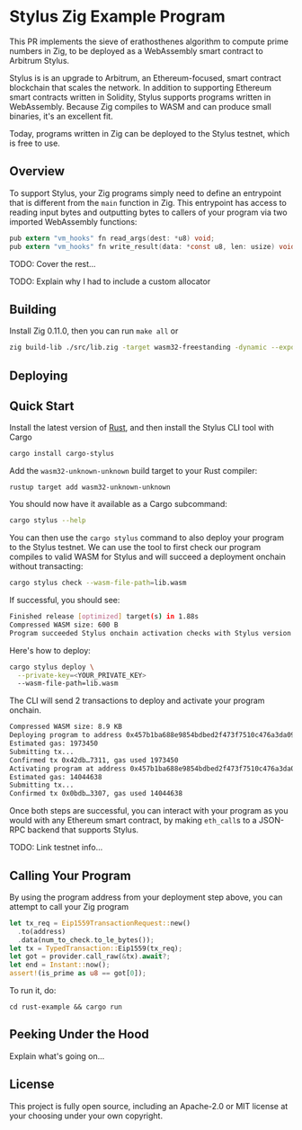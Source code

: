 # Stylus Zig Example Program

This PR implements the sieve of erathosthenes algorithm to compute prime numbers in Zig, to be deployed as a WebAssembly smart contract to Arbitrum Stylus.

Stylus is is an upgrade to Arbitrum, an Ethereum-focused, smart contract blockchain that scales the network. In addition to supporting Ethereum smart contracts written in Solidity, Stylus supports programs written in WebAssembly. Because Zig compiles to WASM and can produce small binaries, it's an excellent fit.

Today, programs written in Zig can be deployed to the Stylus testnet, which is free to use.

## Overview

To support Stylus, your Zig programs simply need to define an entrypoint that is different from the `main` function in Zig. This entrypoint has access to reading input bytes and outputting bytes to callers of your program via two imported WebAssembly functions:

```c
pub extern "vm_hooks" fn read_args(dest: *u8) void;
pub extern "vm_hooks" fn write_result(data: *const u8, len: usize) void;
```

TODO: Cover the rest...

TODO: Explain why I had to include a custom allocator

## Building

Install Zig 0.11.0, then you can run `make all` or

```bash
zig build-lib ./src/lib.zig -target wasm32-freestanding -dynamic --export=user_entrypoint -OReleaseSmall 
```

## Deploying

## Quick Start 

Install the latest version of [Rust](https://www.rust-lang.org/tools/install), and then install the Stylus CLI tool with Cargo

```bash
cargo install cargo-stylus
```

Add the `wasm32-unknown-unknown` build target to your Rust compiler:

```
rustup target add wasm32-unknown-unknown
```

You should now have it available as a Cargo subcommand:

```bash
cargo stylus --help
```

You can then use the `cargo stylus` command to also deploy your program to the Stylus testnet. We can use the tool to first check
our program compiles to valid WASM for Stylus and will succeed a deployment onchain without transacting:

```bash
cargo stylus check --wasm-file-path=lib.wasm
```

If successful, you should see:

```bash
Finished release [optimized] target(s) in 1.88s
Compressed WASM size: 600 B
Program succeeded Stylus onchain activation checks with Stylus version: 1
```

Here's how to deploy:

```bash
cargo stylus deploy \
  --private-key=<YOUR_PRIVATE_KEY>
  --wasm-file-path=lib.wasm
```

The CLI will send 2 transactions to deploy and activate your program onchain.

```bash
Compressed WASM size: 8.9 KB
Deploying program to address 0x457b1ba688e9854bdbed2f473f7510c476a3da09
Estimated gas: 1973450
Submitting tx...
Confirmed tx 0x42db…7311, gas used 1973450
Activating program at address 0x457b1ba688e9854bdbed2f473f7510c476a3da09
Estimated gas: 14044638
Submitting tx...
Confirmed tx 0x0bdb…3307, gas used 14044638
```

Once both steps are successful, you can interact with your program as you would with any Ethereum smart contract, by making `eth_call`s to a JSON-RPC backend that supports Stylus.

TODO: Link testnet info...

## Calling Your Program

By using the program address from your deployment step above, you can attempt to call your Zig program 

```rs
let tx_req = Eip1559TransactionRequest::new()
  .to(address)
  .data(num_to_check.to_le_bytes());
let tx = TypedTransaction::Eip1559(tx_req);
let got = provider.call_raw(&tx).await?;
let end = Instant::now();
assert!(is_prime as u8 == got[0]);
```

To run it, do:

```
cd rust-example && cargo run
```

## Peeking Under the Hood

Explain what's going on...

## License

This project is fully open source, including an Apache-2.0 or MIT license at your choosing under your own copyright.